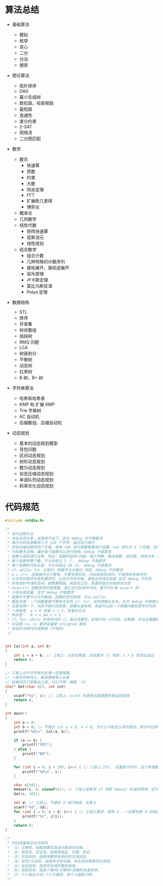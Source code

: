 # 算法总结

- 基础算法
    - 模拟
    - 枚举
    - 贪心
    - 二分
    - 分治
    - 搜索

- 图论算法
    - 拓扑排序
    - DAG
    - 最小生成树
    - 欧拉路，哈密顿路
    - 最短路
    - 连通性
    - 查分约束
    - 2-SAT
    - 网络流
    - 二分图匹配
- 数学
    - 数论
        - 快速幂
        - 质数
        - 约束
        - 大数
        - 同余定理
        - FFT
        - 扩展欧几里得
        - 博弈论
    - 概率论
    - 几何数学
    - 线性代数
        - 矩阵快速幂
        - 高斯消元
        - 线性规划
    - 组合数学
        - 组合计数
        - 几种特殊的计数序列
        - 康拓展开，康拓逆展开
        - 容斥原理
        - 卢卡斯定理
        - 莫比乌斯反演
        - Polya 定理
- 数据结构
    - STL
    - 排序
    - 并查集
    - 树状数组
    - 线段树
    - RMQ 问题
    - LCA
    - 树链剖分
    - 平衡树
    - 动态树
    - 红黑树
    - B 树，B+ 树
- 字符串算法
    - 哈希和哈希表
    - KMP 和 扩展 KMP
    - Trie 字典树
    - AC 自动机
    - 后缀数组、后缀自动机
- 动态规划
    - 基本的动态规划模型
    - 背包问题
    - 区间动态规划
    - 树形动态规划
    - 数为动态规划
    - 状态压缩动态规划
    - 单调队列动态规划
    - 斜率优化动态规划

# 代码规范
```C++
#include <stdio.h>

/*
 * 多行注释方法
 * 命名规范太多，这里就不说了，这次 debug 也不做要求
 * 每行代码长度要求小于 120 个字符，超过进行换行
 * 所有的缩进使用四个空格，使用 tab 进行需要需要进行设置，tab 转化为 4 个空格，好好设置一下 VIM
 * 代码要多注释，最好每个函数可以进行说明，debug 不做要求
 * 函数头部应进行注释，列出：函数的目的/功能、输入参数、输出参数、返回值、调用关系（函数、表）等。debug 不做要求
 * 每个函数参数个数，不允许超过 5 个， debug 不做要求
 * 每个函数的代码长度，不允许超过 50 行， debug 不做要求
 * if、while、for 之类的，嵌套不允许超过 四层，debug 不作要求
 * a = i++; 这类操作也不要有，不要写黑科技，代码是用来读的，不是用来秀操作的
 * 头文件的顺序也是有要求的，以及文件的时候，避免出现相互依赖 这次 debug 不涉及
 * 所有指针申请的空间，都需要释放，释放完之后，需要将指针的值修改为空
 * assert() 函数使用时候慎重，真正运行起来的代码，是不可以有 assert 的
 * 少用全局变量，这次 debug 不做要求
 * 函数内不要开过大的数组，函数的空间有限，可以 malloc
 * 圈复杂度：一个函数里面不要有太多的 if、for。这样逻辑太复杂，这次 debug 不做要求
 * 这里说明一下，代码不换行的愿意，屏幕长度有限，希望可以在一个屏幕内看到更多的代码
 * 一般都是  x > 0 或者 x < 5，变量在左边
 * 除非是：  0 < x && x < 5
 * if、for、while 所有的代码 {} 是必须要的，即使只有一行代码，也需要，并且也需要换行
 * 位运算 >>、<< 要求变量是 unsigned 类型
 * 多余的注释代码请删掉（不用的）
 */


int Cal(int a, int b)
{
    int c = a + b; // 工程上，从安全角度，还会要求 if 判断，a + b 是否会溢出
    return c;
}

// 工程上对于字符串的处理一定要慎重。
// 一般字符串传入，都是需要带上长度
// 如果仅仅只是输出之类，可以不带，根据 `\0`
char* Get(char c[], int cnt) 
{
    scanf("%s", c); // 工程上，scanf 的调用也是需要判断返回值得
    return c;
}

int main()
{
    int a = 0;
    int b = 0; // 不建议 int a = 0, b = 0; 为什么不能这么写的原因，我也不记得了
    printf("%d\n", Cal(a, b));

    if (a == b) {
        printf("YES");
    } else {
        printf("NO");
    }

    for (int i = 0; i < 255; i++) { // 工程上 255， 这里是不对的，这个称谓魔鬼数字，需要 define，这次 debug 不做要求
        printf("%d\n", i); 
    }

    char c[101];
    memset(c, 0, sizeof(c)); // 工程上是要求 if 判断 memset 的返回值得，这次 debug 不做要求
    Get(c, 101);

    int d; // 工程上，不建议 d 进行赋值，无意义
    scanf("%d", &d);
    for (int i = 0; i < d; i++) { // 工程上要求，使用 d ，一定要判断 d 的取值范围
        printf("%c", c[i]);
    }
    return 0;
}

/*
 * 代码质量保证优先原则
 * （1）正确性，指程序要实现设计要求的功能。
 * （2）稳定性、安全性，指程序稳定、可靠、安全。
 * （3）可测试性，指程序要具有良好的可测试性。
 * （4）规范/可读性，指程序书写风格、命名规则等要符合规范。
 * （5）全局效率，指软件系统的整体效率。
 * （6）局部效率，指某个模块/子模块/函数的本身效率。
 * （7）个人表达方式/个人方便性，指个人编程习惯。
 */
```
